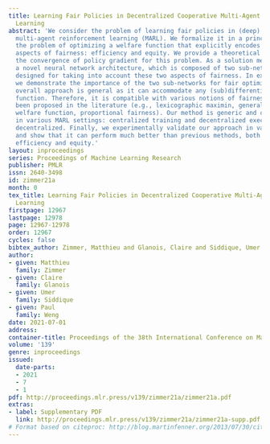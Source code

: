 ```yaml
---
title: Learning Fair Policies in Decentralized Cooperative Multi-Agent Reinforcement
  Learning
abstract: 'We consider the problem of learning fair policies in (deep) cooperative
  multi-agent reinforcement learning (MARL). We formalize it in a principled way as
  the problem of optimizing a welfare function that explicitly encodes two important
  aspects of fairness: efficiency and equity. We provide a theoretical analysis of
  the convergence of policy gradient for this problem. As a solution method, we propose
  a novel neural network architecture, which is composed of two sub-networks specifically
  designed for taking into account these two aspects of fairness. In experiments,
  we demonstrate the importance of the two sub-networks for fair optimization. Our
  overall approach is general as it can accommodate any (sub)differentiable welfare
  function. Therefore, it is compatible with various notions of fairness that have
  been proposed in the literature (e.g., lexicographic maximin, generalized Gini social
  welfare function, proportional fairness). Our method is generic and can be implemented
  in various MARL settings: centralized training and decentralized execution, or fully
  decentralized. Finally, we experimentally validate our approach in various domains
  and show that it can perform much better than previous methods, both in terms of
  efficiency and equity.'
layout: inproceedings
series: Proceedings of Machine Learning Research
publisher: PMLR
issn: 2640-3498
id: zimmer21a
month: 0
tex_title: Learning Fair Policies in Decentralized Cooperative Multi-Agent Reinforcement
  Learning
firstpage: 12967
lastpage: 12978
page: 12967-12978
order: 12967
cycles: false
bibtex_author: Zimmer, Matthieu and Glanois, Claire and Siddique, Umer and Weng, Paul
author:
- given: Matthieu
  family: Zimmer
- given: Claire
  family: Glanois
- given: Umer
  family: Siddique
- given: Paul
  family: Weng
date: 2021-07-01
address:
container-title: Proceedings of the 38th International Conference on Machine Learning
volume: '139'
genre: inproceedings
issued:
  date-parts:
  - 2021
  - 7
  - 1
pdf: http://proceedings.mlr.press/v139/zimmer21a/zimmer21a.pdf
extras:
- label: Supplementary PDF
  link: http://proceedings.mlr.press/v139/zimmer21a/zimmer21a-supp.pdf
# Format based on citeproc: http://blog.martinfenner.org/2013/07/30/citeproc-yaml-for-bibliographies/
---
```

